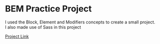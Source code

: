 # BEM Practice Project

I used the Block, Element and Modifiers concepts to create a small project.  
I also made use of Sass in this project  

[Project Link](https://sashankr.github.io/BEM-Practice-Project/dist/index.html)
